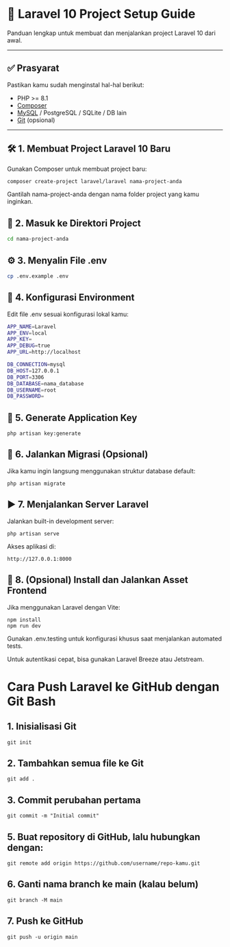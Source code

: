 # 🚀 Laravel 10 Project Setup Guide

Panduan lengkap untuk membuat dan menjalankan project Laravel 10 dari awal.

---

## ✅ Prasyarat

Pastikan kamu sudah menginstal hal-hal berikut:

- PHP >= 8.1
- [Composer](https://getcomposer.org/)
- [MySQL](https://www.mysql.com/) / PostgreSQL / SQLite / DB lain
- [Git](https://git-scm.com/) (opsional)

---

## 🛠️ 1. Membuat Project Laravel 10 Baru

Gunakan Composer untuk membuat project baru:

```bash
composer create-project laravel/laravel nama-project-anda
```
Gantilah nama-project-anda dengan nama folder project yang kamu inginkan.

## 📂 2. Masuk ke Direktori Project
``` bash
cd nama-project-anda
```
## ⚙️ 3. Menyalin File .env
```bash
cp .env.example .env
```
## 📝 4. Konfigurasi Environment
Edit file .env sesuai konfigurasi lokal kamu:
``` bash
APP_NAME=Laravel
APP_ENV=local
APP_KEY=
APP_DEBUG=true
APP_URL=http://localhost

DB_CONNECTION=mysql
DB_HOST=127.0.0.1
DB_PORT=3306
DB_DATABASE=nama_database
DB_USERNAME=root
DB_PASSWORD=
```
## 🔑 5. Generate Application Key
```
php artisan key:generate
```
## 🧱 6. Jalankan Migrasi (Opsional)
Jika kamu ingin langsung menggunakan struktur database default:
```
php artisan migrate
```
## ▶️ 7. Menjalankan Server Laravel
Jalankan built-in development server:
```
php artisan serve
```
Akses aplikasi di:
```
http://127.0.0.1:8000
```
## 🎨 8. (Opsional) Install dan Jalankan Asset Frontend
Jika menggunakan Laravel dengan Vite:
```
npm install
npm run dev
```

Gunakan .env.testing untuk konfigurasi khusus saat menjalankan automated tests.

Untuk autentikasi cepat, bisa gunakan Laravel Breeze atau Jetstream.



# Cara Push Laravel ke GitHub dengan Git Bash

## 1. Inisialisasi Git
```
git init
```
## 2. Tambahkan semua file ke Git
```
git add .
```
## 3. Commit perubahan pertama
```
git commit -m "Initial commit"
```
## 5. Buat repository di GitHub, lalu hubungkan dengan:
```
git remote add origin https://github.com/username/repo-kamu.git
```
## 6. Ganti nama branch ke main (kalau belum)
```
git branch -M main
```
## 7. Push ke GitHub
```
git push -u origin main
```
